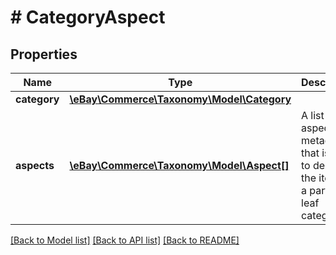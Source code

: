 # # CategoryAspect

## Properties

Name | Type | Description | Notes
------------ | ------------- | ------------- | -------------
**category** | [**\eBay\Commerce\Taxonomy\Model\Category**](Category.md) |  | [optional]
**aspects** | [**\eBay\Commerce\Taxonomy\Model\Aspect[]**](Aspect.md) | A list of aspect metadata that is used to describe the items in a particular leaf category. | [optional]

[[Back to Model list]](../../README.md#models) [[Back to API list]](../../README.md#endpoints) [[Back to README]](../../README.md)
